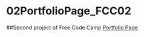 # 02PortfolioPage_FCC02

##Second project of Free Code Camp
[Portfolio Page](https://samu101108.github.io/02PortfolioPage_FCC02/)
